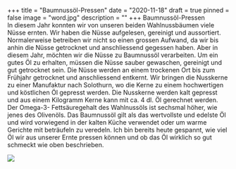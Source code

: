 +++
title = "Baumnussöl-Pressen"
date = "2020-11-18"
draft = true
pinned = false
image = "word.jpg"
description = ""
+++
Baumnussöl-Pressen\
In diesem Jahr konnten wir von unseren beiden Wahlnussbäumen viele Nüsse ernten. 
Wir haben die Nüsse aufgelesen, gereinigt und aussortiert. Normalerweise betreiben wir nicht so einen grossen Aufwand, da wir bis anhin die Nüsse getrocknet und anschliessend gegessen haben. Aber in diesem Jahr, möchten wir die Nüsse zu Baumnussöl verarbeiten. Um ein gutes Öl zu erhalten, müssen die Nüsse sauber gewaschen, gereinigt und gut getrocknet sein. Die Nüsse werden an einem trockenen Ort bis zum Frühjahr getrocknet und anschliessend entkernt. 
Wir bringen die Nusskerne zu einer Manufaktur nach Solothurn, wo die Kerne zu einem hochwertigen und köstlichen Öl gepresst werden. Die Nusskerne werden kalt gepresst und aus einem Kilogramm Kerne kann mit ca. 4 dl. Öl gerechnet werden. Der Omega-3- Fettsäuregehalt des Wahlnussöls ist sechsmal höher, wie jenes des Olivenöls. 
Das Baumnussöl gilt als das wertvollste und edelste Öl und wird vorwiegend in der kalten Küche verwendet oder um warme Gerichte mit beträufeln zu veredeln. 
Ich bin bereits heute gespannt, wie viel Öl wir aus unserer Ernte pressen können und ob das Öl wirklich so gut schmeckt wie oben beschrieben. 

![](word.jpg)